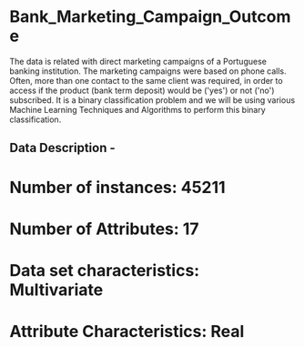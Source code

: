 # Bank_Marketing_Campaign_Outcome

The data is related with direct marketing campaigns of a Portuguese banking institution. 
The marketing campaigns were based on phone calls. Often, more than one contact to the same client was required, 
in order to access if the product (bank term deposit) would be ('yes') or not ('no') subscribed. It is a binary classification problem
and we will be using various Machine Learning Techniques and Algorithms to perform this binary classification.


## Data Description - 
# Number of instances: 45211
# Number of Attributes: 17
# Data set characteristics: Multivariate
# Attribute Characteristics: Real

